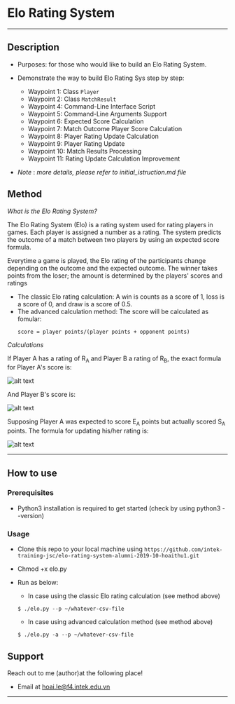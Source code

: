 # Elo Rating System
---

## Description

- Purposes: for those who would like to build an Elo Rating System.

- Demonstrate the way to build Elo Rating Sys step by step: 
     - Waypoint 1: Class `Player`
     - Waypoint 2: Class `MatchResult`
     - Waypoint 4: Command-Line Interface Script
     - Waypoint 5: Command-Line Arguments Support
     - Waypoint 6: Expected Score Calculation
     - Waypoint 7: Match Outcome Player Score Calculation
     - Waypoint 8: Player Rating Update Calculation
     - Waypoint 9: Player Rating Update
     - Waypoint 10: Match Results Processing
     - Waypoint 11: Rating Update Calculation Improvement

- _Note_ : _more details, please refer to initial_istruction.md file_

## Method

_What is the Elo Rating System?_

The Elo Rating System (Elo) is a rating system used for rating players in games. 
Each player is assigned a number as a rating. The system predicts the outcome of a match between two players by using an expected score formula.

Everytime a game is played, the Elo rating of the participants change depending on the outcome and the expected outcome. The winner takes points from the loser; the amount is determined by the players' scores and ratings

- The classic Elo rating calculation: A win is counts as a score of 1, loss is a score of 0, and draw is a score of 0.5.
- The advanced calculation method: The score will be calculated as fomular: 
     ```
     score = player points/(player points + opponent points)
     ```

_Calculations_

If Player A has a rating of R<sub>A</sub> and Player B a rating of R<sub>B</sub>, the exact formula for Player A's score is:

![alt text](https://wikimedia.org/api/rest_v1/media/math/render/svg/51346e1c65f857c0025647173ae48ddac904adcb)

And Player B's score is:

![alt text](https://wikimedia.org/api/rest_v1/media/math/render/svg/4b340e7d15e61ee7d90f428dcf7f4b3c049d89ff)

Supposing Player A was expected to score E<sub>A</sub> points but actually scored S<sub>A</sub> points. The formula for updating his/her rating is:

![alt text](https://wikimedia.org/api/rest_v1/media/math/render/svg/09a11111b433582eccbb22c740486264549d1129)


---
## How to use

### Prerequisites
- Python3 installation is required to get started (check by using python3 --version)

### Usage
- Clone this repo to your local machine using `https://github.com/intek-training-jsc/elo-rating-system-alumni-2019-10-hoaithu1.git`
- Chmod +x elo.py
- Run as below:
    - In case using the classic Elo rating calculation (see method above)

     ```shell
     $ ./elo.py --p ~/whatever-csv-file
     ```
     - In case using advanced calculation method (see method above)
         
     ```shell
     $ ./elo.py -a --p ~/whatever-csv-file
     ```

## Support

Reach out to me (author)at the following place!

- Email at hoai.le@f4.intek.edu.vn
---
